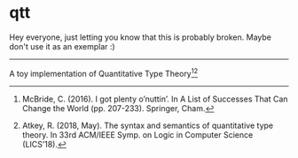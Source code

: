 # qtt

Hey everyone, just letting you know that this is probably broken. Maybe don't use it as an exemplar :)

---

A toy implementation of Quantitative Type Theory[^1][^2]

[^1]: McBride, C. (2016). I got plenty o’nuttin’. In A List of Successes That Can Change the World (pp. 207-233). Springer, Cham.

[^2]: Atkey, R. (2018, May). The syntax and semantics of quantitative type theory. In 33rd ACM/IEEE Symp. on Logic in Computer Science (LICS’18).
